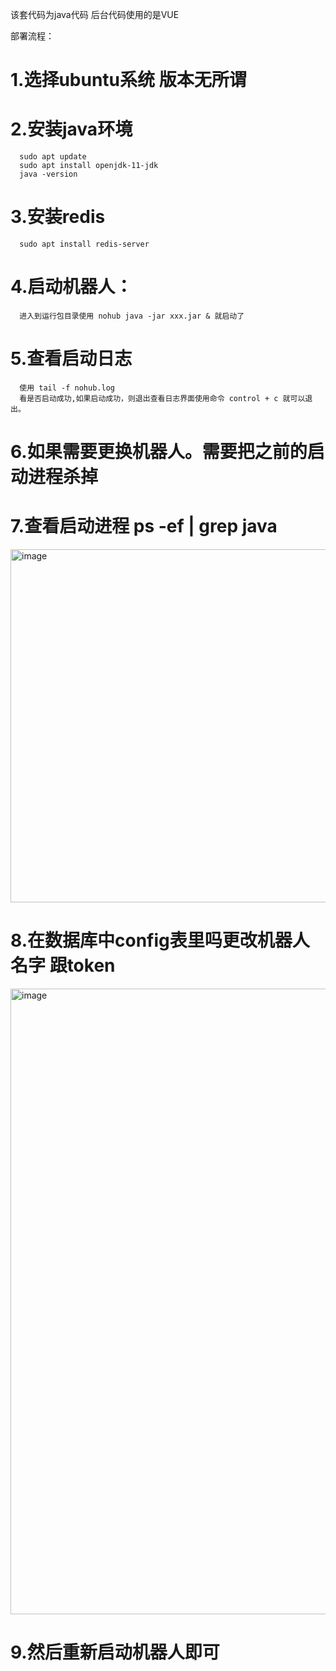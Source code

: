 该套代码为java代码 后台代码使用的是VUE

部署流程：

# 1.选择ubuntu系统 版本无所谓

# 2.安装java环境 

      sudo apt update
      sudo apt install openjdk-11-jdk
      java -version
  
# 3.安装redis

      sudo apt install redis-server
  
# 4.启动机器人：

      进入到运行包目录使用 nohub java -jar xxx.jar & 就启动了 

# 5.查看启动日志 

      使用 tail -f nohub.log 
      看是否启动成功,如果启动成功，则退出查看日志界面使用命令 control + c 就可以退出。

# 6.如果需要更换机器人。需要把之前的启动进程杀掉 

# 7.查看启动进程 ps -ef | grep java 
<img width="565" alt="image" src="https://user-images.githubusercontent.com/124488076/219601217-3821bfe2-cd2c-476c-bd8c-55864a9cc648.png">

# 8.在数据库中config表里吗更改机器人名字 跟token
<img width="1001" alt="image" src="https://user-images.githubusercontent.com/124488076/219601887-294c3cb0-04bf-4d78-884f-0f0950b3f4bd.png">

# 9.然后重新启动机器人即可
